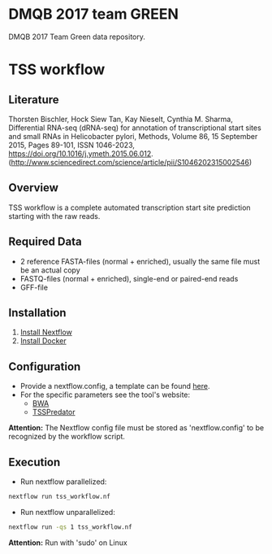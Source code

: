 # DMQB 2017 team GREEN

DMQB 2017 Team Green data repository.

# TSS workflow

## Literature

Thorsten Bischler, Hock Siew Tan, Kay Nieselt, Cynthia M. Sharma, Differential RNA-seq (dRNA-seq) for annotation of transcriptional start sites and small RNAs in Helicobacter pylori, Methods, Volume 86, 15 September 2015, Pages 89-101, ISSN 1046-2023, https://doi.org/10.1016/j.ymeth.2015.06.012.
(http://www.sciencedirect.com/science/article/pii/S1046202315002546)

## Overview

TSS workflow is a complete automated transcription start site prediction starting with the raw reads.

## Required Data

* 2 reference FASTA-files (normal + enriched), usually the same file must be an actual copy
* FASTQ-files (normal + enriched), single-end or paired-end reads
* GFF-file

## Installation

1. [Install Nextflow](https://www.nextflow.io/docs/latest/getstarted.html)
2. [Install Docker](https://docs.docker.com/engine/installation/#desktop)

## Configuration

* Provide a nextflow.config, a template can be found [here](https://github.com/qbicsoftware/dmqp_2017_team_green/blob/master/src/nextflow/nextflow_template.config).
* For the specific parameters see the tool's website:
  * [BWA](http://bio-bwa.sourceforge.net/bwa.shtml)
  * [TSSPredator](http://it.informatik.uni-tuebingen.de/wp-content/uploads/2014/10/TSSpredator-UserGuide.pdf)
  
**Attention:** The Nextflow config file must be stored as 'nextflow.config' to be recognized by the workflow script.

## Execution
* Run nextflow parallelized:
```bash
nextflow run tss_workflow.nf
```
* Run nextflow unparallelized:
```bash
nextflow run -qs 1 tss_workflow.nf
```

**Attention:** Run with 'sudo' on Linux
